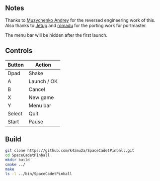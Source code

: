 ## Notes
Thanks to [Muzychenko Andrey](https://github.com/k4zmu2a/SpaceCadetPinball) for the reversed engineering work of this.  Also thanks to [Jetup](https://github.com/Jetup13/SpaceCadetPinball) and [romadu](https://github.com/romadu/SpaceCadetPinball) for the porting work for portmaster.

The menu bar will be hidden after the first launch.

## Controls

| Button | Action |
|--|--| 
|Dpad|Shake|
|A|Launch / OK|
|B|Cancel|
|X|New game|
|Y|Menu bar|
|Select|Quit|
|Start|Pause|


## Build

```bash
git clone https://github.com/k4zmu2a/SpaceCadetPinball.git
cd SpaceCadetPinball
mkdir build
cmake ../
make
ls -l ../bin/SpaceCadetPinball
```